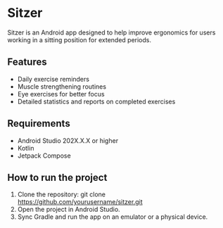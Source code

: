 # Sitzer

Sitzer is an Android app designed to help improve ergonomics for users working in a sitting position for extended periods.

## Features
- Daily exercise reminders
- Muscle strengthening routines
- Eye exercises for better focus
- Detailed statistics and reports on completed exercises

## Requirements
- Android Studio 202X.X.X or higher
- Kotlin
- Jetpack Compose

## How to run the project
1. Clone the repository: git clone https://github.com/yourusername/sitzer.git
2. Open the project in Android Studio.
3. Sync Gradle and run the app on an emulator or a physical device.
